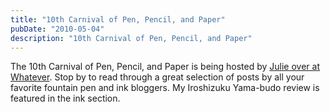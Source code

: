 ```yaml
---
title: "10th Carnival of Pen, Pencil, and Paper"
pubDate: "2010-05-04"
description: "10th Carnival of Pen, Pencil, and Paper"
---
```


The 10th Carnival of Pen, Pencil, and Paper is being hosted by [Julie over at Whatever](http://okami-whatever.blogspot.com/2010/05/10th-carnival-of-pen-pencil-and-paper). Stop by to read through a great selection of posts by all your favorite fountain pen and ink bloggers. My Iroshizuku Yama-budo review is featured in the ink section.
